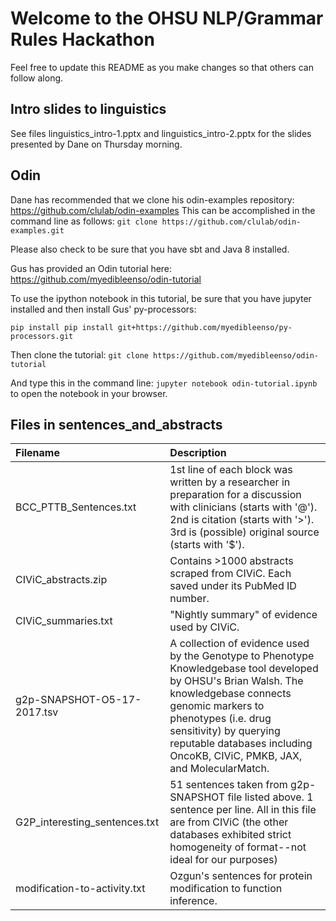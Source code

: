 # Welcome to the OHSU NLP/Grammar Rules Hackathon

Feel free to update this README as you make changes so that others can follow along.

## Intro slides to linguistics
See files linguistics_intro-1.pptx and linguistics_intro-2.pptx for the slides presented by Dane on Thursday morning.

## Odin

Dane has recommended that we clone his odin-examples repository: https://github.com/clulab/odin-examples
This can be accomplished in the command line as follows:
`git clone https://github.com/clulab/odin-examples.git`

Please also check to be sure that you have sbt and Java 8 installed.

Gus has provided an Odin tutorial here: https://github.com/myedibleenso/odin-tutorial

To use the ipython notebook in this tutorial, be sure that you have jupyter installed and then install Gus' py-processors:

`pip install pip install git+https://github.com/myedibleenso/py-processors.git`

Then clone the tutorial:
`git clone https://github.com/myedibleenso/odin-tutorial`

And type this in the command line: `jupyter notebook odin-tutorial.ipynb` to open the notebook in your browser.



## Files in sentences_and_abstracts
| Filename        | Description   |
|:--------------- |:------------- |
| BCC_PTTB_Sentences.txt | 1st line of each block was written by a researcher in preparation for a discussion with clinicians (starts with '@'). 2nd is citation (starts with '>'). 3rd is (possible) original source (starts with '$'). |
| CIViC_abstracts.zip | Contains >1000 abstracts scraped from CIViC. Each saved under its PubMed ID number. |
| CIViC_summaries.txt | "Nightly summary" of evidence used by CIViC. |
| g2p-SNAPSHOT-O5-17-2017.tsv | A collection of evidence used by the Genotype to Phenotype Knowledgebase tool developed by OHSU's Brian Walsh. The knowledgebase connects genomic markers to phenotypes (i.e. drug sensitivity) by querying reputable databases including OncoKB, CIViC, PMKB, JAX, and MolecularMatch. |
| G2P_interesting_sentences.txt | 51 sentences taken from g2p-SNAPSHOT file listed above. 1 sentence per line. All in this file are from CIViC (the other databases exhibited strict homogeneity of format--not ideal for our purposes) |
| modification-to-activity.txt | Ozgun's sentences for protein modification to function inference. |
